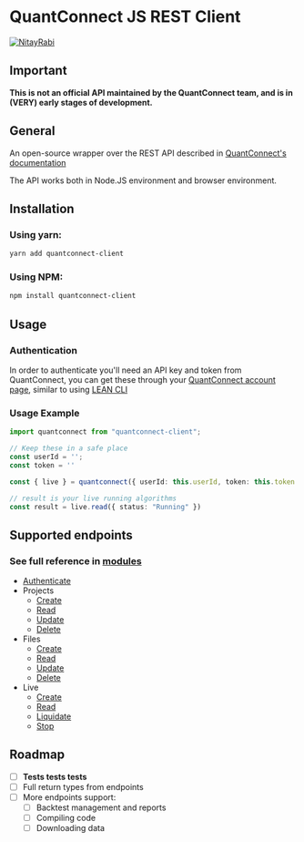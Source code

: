 # QuantConnect JS REST Client
[![NitayRabi](https://circleci.com/gh/NitayRabi/quantconnect-client.svg?style=svg)](https://app.circleci.com/pipelines/github/NitayRabi/quantconnect-client)

## Important

**This is not an official API maintained by the QuantConnect team, and is in (VERY) early stages of development.** 

## General 

An open-source wrapper over the REST API described in [QuantConnect's documentation](https://www.quantconnect.com/docs/v2/our-platform/api-reference#)

The API works both in Node.JS environment and browser environment.

## Installation 

### Using yarn:
```sh
yarn add quantconnect-client
```
### Using NPM:
```sh
npm install quantconnect-client
```

## Usage 

### Authentication

In order to authenticate you'll need an API key and token from QuantConnect, you can get these through your [QuantConnect account page](https://www.quantconnect.com/account), similar to using [LEAN CLI](https://www.quantconnect.com/docs/v2/lean-cli/api-reference/lean-login#01-Introduction)

### Usage Example

```ts
import quantconnect from "quantconnect-client";

// Keep these in a safe place
const userId = '';
const token = ''

const { live } = quantconnect({ userId: this.userId, token: this.token });

// result is your live running algorithms
const result = live.read({ status: "Running" })
```

## Supported endpoints

### See full reference in [modules](./docs/modules.md)

- [Authenticate](https://www.quantconnect.com/docs/v2/our-platform/api-reference/authentication)
- Projects
  - [Create](https://www.quantconnect.com/docs/v2/our-platform/api-reference/project-management/create-project)
  - [Read](https://www.quantconnect.com/docs/v2/our-platform/api-reference/project-management/read-project)
  - [Update](https://www.quantconnect.com/docs/v2/our-platform/api-reference/project-management/update-project)
  - [Delete](https://www.quantconnect.com/docs/v2/our-platform/api-reference/project-management/delete-project)
- Files
  - [Create](https://www.quantconnect.com/docs/v2/our-platform/api-reference/file-management/create-file)
  - [Read](https://www.quantconnect.com/docs/v2/our-platform/api-reference/file-management/read-file) 
  - [Update](https://www.quantconnect.com/docs/v2/our-platform/api-reference/file-management/update-file) 
  - [Delete](https://www.quantconnect.com/docs/v2/our-platform/api-reference/file-management/delete-file)
- Live
  - [Create](https://www.quantconnect.com/docs/v2/our-platform/api-reference/live-management/create-live-algorithm)
  - [Read](https://www.quantconnect.com/docs/v2/our-platform/api-reference/live-management/read-live-algorithm/get-live-algorithm-statistics)
  - [Liquidate](https://www.quantconnect.com/docs/v2/our-platform/api-reference/live-management/update-live-algorithm/liquidate-live-portfolio)
  - [Stop](https://www.quantconnect.com/docs/v2/our-platform/api-reference/live-management/update-live-algorithm/stop-live-algorithm)

## Roadmap

- [ ] **Tests tests tests**
- [ ] Full return types from endpoints
- [ ] More endpoints support:
  - [ ] Backtest management and reports
  - [ ] Compiling code
  - [ ] Downloading data